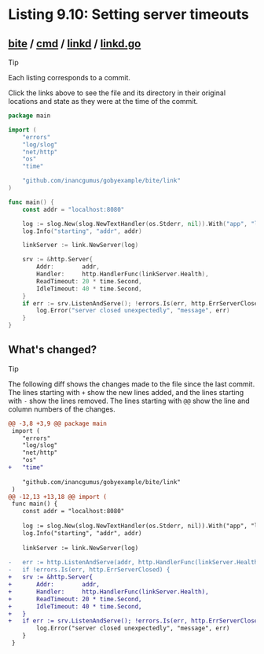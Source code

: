 # Listing 9.10: Setting server timeouts

## [bite](https://github.com/inancgumus/gobyexample/blob/3338bb64991865a4393201296fedc37f496bfb5a/bite) / [cmd](https://github.com/inancgumus/gobyexample/blob/3338bb64991865a4393201296fedc37f496bfb5a/bite/cmd) / [linkd](https://github.com/inancgumus/gobyexample/blob/3338bb64991865a4393201296fedc37f496bfb5a/bite/cmd/linkd) / [linkd.go](https://github.com/inancgumus/gobyexample/blob/3338bb64991865a4393201296fedc37f496bfb5a/bite/cmd/linkd/linkd.go)

> [!TIP]
> Each listing corresponds to a commit.
>
> Click the links above to see the file and its directory in their original locations and state as they were at the time of the commit.

```go
package main

import (
	"errors"
	"log/slog"
	"net/http"
	"os"
	"time"

	"github.com/inancgumus/gobyexample/bite/link"
)

func main() {
	const addr = "localhost:8080"

	log := slog.New(slog.NewTextHandler(os.Stderr, nil)).With("app", "linkd")
	log.Info("starting", "addr", addr)

	linkServer := link.NewServer(log)

	srv := &http.Server{
		Addr:        addr,
		Handler:     http.HandlerFunc(linkServer.Health),
		ReadTimeout: 20 * time.Second,
		IdleTimeout: 40 * time.Second,
	}
	if err := srv.ListenAndServe(); !errors.Is(err, http.ErrServerClosed) {
		log.Error("server closed unexpectedly", "message", err)
	}
}
```

## What's changed?

> [!TIP]
> The following diff shows the changes made to the file since the last commit.
> The lines starting with `+` show the new lines added, and the lines starting with `-` show the lines removed.
> The lines starting with `@@` show the line and column numbers of the changes.

```diff
@@ -3,8 +3,9 @@ package main
 import (
 	"errors"
 	"log/slog"
 	"net/http"
 	"os"
+	"time"
 
 	"github.com/inancgumus/gobyexample/bite/link"
 )
@@ -12,13 +13,18 @@ import (
 func main() {
 	const addr = "localhost:8080"
 
 	log := slog.New(slog.NewTextHandler(os.Stderr, nil)).With("app", "linkd")
 	log.Info("starting", "addr", addr)
 
 	linkServer := link.NewServer(log)
 
-	err := http.ListenAndServe(addr, http.HandlerFunc(linkServer.Health))
-	if !errors.Is(err, http.ErrServerClosed) {
+	srv := &http.Server{
+		Addr:        addr,
+		Handler:     http.HandlerFunc(linkServer.Health),
+		ReadTimeout: 20 * time.Second,
+		IdleTimeout: 40 * time.Second,
+	}
+	if err := srv.ListenAndServe(); !errors.Is(err, http.ErrServerClosed) {
 		log.Error("server closed unexpectedly", "message", err)
 	}
 }
```

